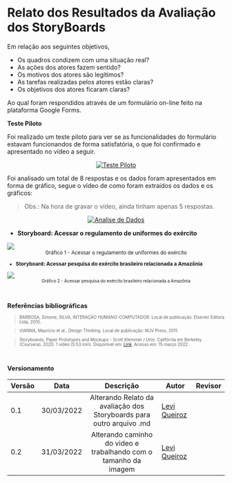 # Relato dos Resultados da Avaliação dos StoryBoards

Em relação aos seguintes objetivos,

  - Os quadros condizem com uma situação real?
  - As ações dos atores fazem sentido?
  - Os motivos dos atores são legítimos?
  - As tarefas realizadas pelos atores estão claras?
  - Os objetivos dos atores ficaram claras?

Ao qual foram respondidos através de um formulário on-line feito na plataforma Google Forms.

**Teste Piloto**

Foi realizado um teste piloto para ver se as funcionalidades do formulário estavam funcionandos de forma satisfatória, o que foi confirmado e apresentado no vídeo a seguir.


<center>

[![Teste Piloto](https://res.cloudinary.com/marcomontalbano/image/upload/v1648695309/video_to_markdown/images/google-drive--1z5g7G4dG17ySFLIXTTFTpfFmTYcC5yZe-c05b58ac6eb4c4700831b2b3070cd403.jpg)](https://drive.google.com/file/d/1z5g7G4dG17ySFLIXTTFTpfFmTYcC5yZe/view?usp=sharing "Teste Piloto")

</center>

Foi analisado um total de 8 respostas e os dados foram apresentados em forma de gráfico, segue o vídeo de como foram extraídos os dados e os gráficos:

> Obs.: Na hora de gravar o vídeo, ainda tinham apenas 5 respostas.

<center>

[![Analise de Dados](https://res.cloudinary.com/marcomontalbano/image/upload/v1648696233/video_to_markdown/images/google-drive--1zOOfXrpQCYFqheykNWPbRRkwOoyBrSsC-c05b58ac6eb4c4700831b2b3070cd403.jpg)](https://drive.google.com/file/d/1zOOfXrpQCYFqheykNWPbRRkwOoyBrSsC/view?usp=sharing "Analise de Dados")

</center>

- **Storyboard: Acessar o regulamento de uniformes do exército**
<img src="../img/Grafico_StoryBoard1_IHC.png">
<small><center>Gráfico 1 - Acessar o regulamento de uniformes do exército</center>

- **Storyboard: Acessar pesquisa do exército brasileiro relacionada a Amazônia**
<img src="../img/Grafico_StoryBoard2_IHC.png">
<small><center>Gráfico 2 - Acessar pesquisa do exército brasileiro relacionada a Amazônia</center>

<br>
<br>

## Referências bibliográficas

> BARBOSA, Simone; SILVA, INTERAÇÃO HUMANO-COMPUTADOR. Local de publicação: Elsevier Editora Ltda, 2010.

> VIANNA, Maurício et al., Design Thinking. Local de publicação: MJV Press, 2011.

> Storyboards, Paper Prototypes and Mockups - Scott Klemmer / Univ. Califórnia em Berkeley (Coursera), 2020. 1 vídeo (5:53 min). Disponível em: [Link](https://www.youtube.com/watch?v=h2H3oIQtddU). Acesso em: 15 março 2022.

<br>

## Versionamento
|Versão|Data|Descrição|Autor|Revisor|
|------|----|:---------:|-----|-----|
|0.1|30/03/2022|Alterando Relato da avaliação dos Storyboards para outro arquivo .md|[Levi Queiroz](github.com/LeviQ27)||
|0.2|31/03/2022|Alterando caminho do video e trabalhando com o tamanho da imagem|[Levi Queiroz](github.com/LeviQ27)||
